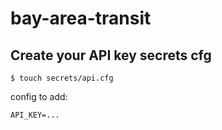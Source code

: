 # bay-area-transit

## Create your API key secrets cfg

```
$ touch secrets/api.cfg
```

config to add:

```
API_KEY=...
```